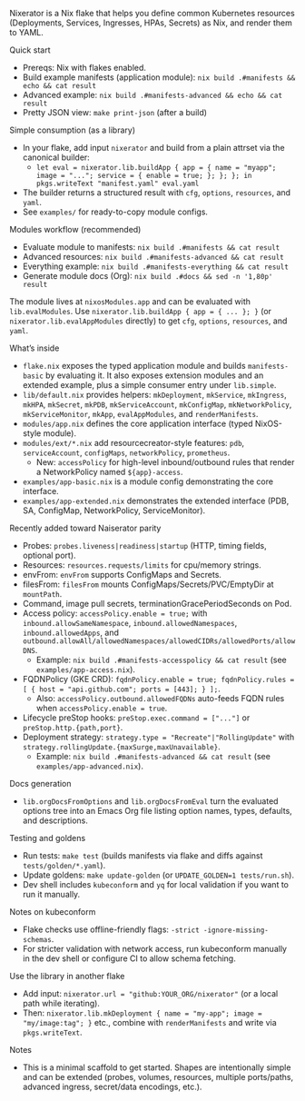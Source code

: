 Nixerator is a Nix flake that helps you define common Kubernetes resources (Deployments, Services, Ingresses, HPAs, Secrets) as Nix, and render them to YAML.

Quick start
- Prereqs: Nix with flakes enabled.
- Build example manifests (application module): `nix build .#manifests && echo && cat result`
 - Advanced example: `nix build .#manifests-advanced && echo && cat result`
 - Pretty JSON view: `make print-json` (after a build)

Simple consumption (as a library)
- In your flake, add input `nixerator` and build from a plain attrset via the canonical builder:
  - `let eval = nixerator.lib.buildApp { app = { name = "myapp"; image = "..."; service = { enable = true; }; }; }; in pkgs.writeText "manifest.yaml" eval.yaml`
- The builder returns a structured result with `cfg`, `options`, `resources`, and `yaml`.
- See `examples/` for ready-to-copy module configs.

Modules workflow (recommended)
- Evaluate module to manifests: `nix build .#manifests && cat result`
- Advanced resources: `nix build .#manifests-advanced && cat result`
- Everything example: `nix build .#manifests-everything && cat result`
- Generate module docs (Org): `nix build .#docs && sed -n '1,80p' result`

The module lives at `nixosModules.app` and can be evaluated with `lib.evalModules`. Use `nixerator.lib.buildApp { app = { ... }; }` (or `nixerator.lib.evalAppModules` directly) to get `cfg`, `options`, `resources`, and `yaml`.

What’s inside
- `flake.nix` exposes the typed application module and builds `manifests-basic` by evaluating it. It also exposes extension modules and an extended example, plus a simple consumer entry under `lib.simple`.
- `lib/default.nix` provides helpers: `mkDeployment`, `mkService`, `mkIngress`, `mkHPA`, `mkSecret`, `mkPDB`, `mkServiceAccount`, `mkConfigMap`, `mkNetworkPolicy`, `mkServiceMonitor`, `mkApp`, `evalAppModules`, and `renderManifests`.
- `modules/app.nix` defines the core application interface (typed NixOS-style module).
- `modules/ext/*.nix` add resourcecreator-style features: `pdb`, `serviceAccount`, `configMaps`, `networkPolicy`, `prometheus`.
  - New: `accessPolicy` for high-level inbound/outbound rules that render a NetworkPolicy named `${app}-access`.
- `examples/app-basic.nix` is a module config demonstrating the core interface.
- `examples/app-extended.nix` demonstrates the extended interface (PDB, SA, ConfigMap, NetworkPolicy, ServiceMonitor).

Recently added toward Naiserator parity
- Probes: `probes.liveness|readiness|startup` (HTTP, timing fields, optional port).
- Resources: `resources.requests/limits` for cpu/memory strings.
- envFrom: `envFrom` supports ConfigMaps and Secrets.
- filesFrom: `filesFrom` mounts ConfigMaps/Secrets/PVC/EmptyDir at `mountPath`.
- Command, image pull secrets, terminationGracePeriodSeconds on Pod.
- Access policy: `accessPolicy.enable = true;` with `inbound.allowSameNamespace`, `inbound.allowedNamespaces`, `inbound.allowedApps`, and `outbound.allowAll/allowedNamespaces/allowedCIDRs/allowedPorts/allowDNS`.
  - Example: `nix build .#manifests-accesspolicy && cat result` (see `examples/app-access.nix`).
- FQDNPolicy (GKE CRD): `fqdnPolicy.enable = true; fqdnPolicy.rules = [ { host = "api.github.com"; ports = [443]; } ];`.
  - Also: `accessPolicy.outbound.allowedFQDNs` auto-feeds FQDN rules when `accessPolicy.enable = true`.
- Lifecycle preStop hooks: `preStop.exec.command = ["..."]` or `preStop.http.{path,port}`.
- Deployment strategy: `strategy.type = "Recreate"|"RollingUpdate"` with `strategy.rollingUpdate.{maxSurge,maxUnavailable}`.
  - Example: `nix build .#manifests-advanced && cat result` (see `examples/app-advanced.nix`).

Docs generation
- `lib.orgDocsFromOptions` and `lib.orgDocsFromEval` turn the evaluated options tree into an Emacs Org file listing option names, types, defaults, and descriptions.

Testing and goldens
- Run tests: `make test` (builds manifests via flake and diffs against `tests/golden/*.yaml`).
- Update goldens: `make update-golden` (or `UPDATE_GOLDEN=1 tests/run.sh`).
- Dev shell includes `kubeconform` and `yq` for local validation if you want to run it manually.

Notes on kubeconform
- Flake checks use offline-friendly flags: `-strict -ignore-missing-schemas`.
- For stricter validation with network access, run kubeconform manually in the dev shell or configure CI to allow schema fetching.

Use the library in another flake
- Add input: `nixerator.url = "github:YOUR_ORG/nixerator"` (or a local path while iterating).
- Then: `nixerator.lib.mkDeployment { name = "my-app"; image = "my/image:tag"; }` etc., combine with `renderManifests` and write via `pkgs.writeText`.

Notes
- This is a minimal scaffold to get started. Shapes are intentionally simple and can be extended (probes, volumes, resources, multiple ports/paths, advanced ingress, secret/data encodings, etc.).
